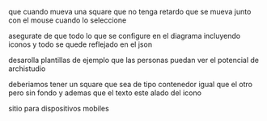 que cuando mueva una square que no tenga retardo que se mueva junto con el mouse cuando lo seleccione

asegurate de que todo lo que se configure en el diagrama incluyendo iconos y todo se quede reflejado en el json 

desarolla plantillas de ejemplo que las personas puedan ver el potencial de archistudio

deberiamos tener un square que sea de tipo contenedor igual que el otro pero sin fondo y ademas que el texto este alado del icono

sitio para dispositivos mobiles